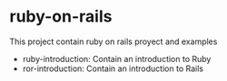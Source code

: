 # ruby-on-rails
This project contain ruby on rails proyect and examples

* ruby-introduction: Contain an introduction to Ruby
* ror-introduction: Contain an introduction to Rails

